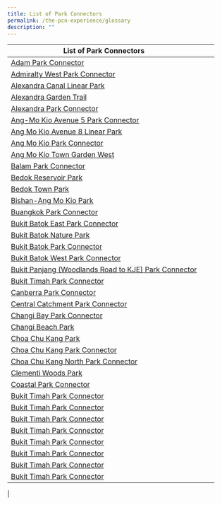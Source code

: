 ```yaml
---
title: List of Park Connectors
permalink: /the-pcn-experience/glossary
description: ""
---
```

| **List of Park Connectors** |  |  |
| -------- | -------- | -------- |
| [Adam Park Connector](https://www.nparks.gov.sg/gardens-parks-and-nature/park-connector-network/adam-pc)     |  | |
| [Admiralty West Park Connector](https://www.nparks.gov.sg/gardens-parks-and-nature/park-connector-network/admiralty-west-pc)     |  | |
| [Alexandra Canal Linear Park](https://www.nparks.gov.sg/gardens-parks-and-nature/park-connector-network/alexandra-canal-linear-park)     |  | |
| [Alexandra Garden Trail](https://www.nparks.gov.sg/gardens-parks-and-nature/park-connector-network/alexandra-garden-trail)     |  | |
| [Alexandra Park Connector](https://www.nparks.gov.sg/gardens-parks-and-nature/park-connector-network/alexandra-pc)     |  | |
| [Ang-Mo Kio Avenue 5 Park Connector](https://www.nparks.gov.sg/gardens-parks-and-nature/park-connector-network/ang-mo-kio-ave-5-pc)     |  | |
| [Ang Mo Kio Avenue 8 Linear Park](https://www.nparks.gov.sg/gardens-parks-and-nature/park-connector-network/ang-mo-kio-avenue-8-linear-park)     |  | |
| [Ang Mo Kio Park Connector](https://www.nparks.gov.sg/gardens-parks-and-nature/park-connector-network/ang-mo-kio-pc)     |  | |
| [Ang Mo Kio Town Garden West](https://www.nparks.gov.sg/gardens-parks-and-nature/parks-and-nature-reserves/ang-mo-kio-town-garden-west)     |  | |
| [Balam Park Connector](https://www.nparks.gov.sg/gardens-parks-and-nature/park-connector-network/balam-pc)     |  | |
| [Bedok Reservoir Park](https://www.nparks.gov.sg/gardens-parks-and-nature/parks-and-nature-reserves/bedok-reservoir-park)     |  | |
| [Bedok Town Park](https://www.nparks.gov.sg/gardens-parks-and-nature/parks-and-nature-reserves/bedok-town-park)     |  | |
| [Bishan-Ang Mo Kio Park](https://www.nparks.gov.sg/gardens-parks-and-nature/parks-and-nature-reserves/bishan---ang-mo-kio-park)     |  | |
| [Buangkok Park Connector](https://www.nparks.gov.sg/gardens-parks-and-nature/park-connector-network/buangkok-pc)     |  | |
| [Bukit Batok East Park Connector](https://www.nparks.gov.sg/gardens-parks-and-nature/park-connector-network/bukit-batok-east-pc)     |  | |
| [Bukit Batok Nature Park](https://www.nparks.gov.sg/gardens-parks-and-nature/parks-and-nature-reserves/bukit-batok-nature-park)     |  | |
| [Bukit Batok Park Connector](https://www.nparks.gov.sg/gardens-parks-and-nature/park-connector-network/bukit-batok-pc)     |  | |
| [Bukit Batok West Park Connector](https://www.nparks.gov.sg/gardens-parks-and-nature/park-connector-network/bukit-batok-west-pc)     |  | |
| [Bukit Panjang (Woodlands Road to KJE) Park Connector](https://www.nparks.gov.sg/gardens-parks-and-nature/park-connector-network/bukit-panjang-woodlands-road-to-kje-pc)     |  | |
| [Bukit Timah Park Connector](https://www.nparks.gov.sg/gardens-parks-and-nature/park-connector-network/bukit-timah-pc)     |  | |
| [Canberra Park Connector](https://www.nparks.gov.sg/gardens-parks-and-nature/park-connector-network/canberra-pc)     |  | |
| [Central Catchment Park Connector](https://www.nparks.gov.sg/gardens-parks-and-nature/park-connector-network/central-catchment-pc)     |  | |
| [Changi Bay Park Connector](https://www.nparks.gov.sg/gardens-parks-and-nature/park-connector-network/changi-bay-pc)     |  | |
| [Changi Beach Park](https://www.nparks.gov.sg/gardens-parks-and-nature/park-connector-network/changi-beach-park)     |  | |
| [Choa Chu Kang Park](https://www.nparks.gov.sg/gardens-parks-and-nature/parks-and-nature-reserves/choa-chu-kang-park)     |  | |
| [Choa Chu Kang Park Connector](https://www.nparks.gov.sg/gardens-parks-and-nature/park-connector-network/choa-chu-kang-pc)     |  | |
| [Choa Chu Kang North Park Connector](https://www.nparks.gov.sg/gardens-parks-and-nature/park-connector-network/chua-chu-kang-north-pc)     |  | |
| [Clementi Woods Park](https://www.nparks.gov.sg/gardens-parks-and-nature/parks-and-nature-reserves/clementi-woods-park)     |  | |
| [Coastal Park Connector](https://www.nparks.gov.sg/gardens-parks-and-nature/park-connector-network/coastal-pc)     |  | |
| [Bukit Timah Park Connector](https://www.nparks.gov.sg/gardens-parks-and-nature/park-connector-network/bukit-timah-pc)     |  | |
| [Bukit Timah Park Connector](https://www.nparks.gov.sg/gardens-parks-and-nature/park-connector-network/bukit-timah-pc)     |  | |
| [Bukit Timah Park Connector](https://www.nparks.gov.sg/gardens-parks-and-nature/park-connector-network/bukit-timah-pc)     |  | |
| [Bukit Timah Park Connector](https://www.nparks.gov.sg/gardens-parks-and-nature/park-connector-network/bukit-timah-pc)     |  | |
| [Bukit Timah Park Connector](https://www.nparks.gov.sg/gardens-parks-and-nature/park-connector-network/bukit-timah-pc)     |  | |
| [Bukit Timah Park Connector](https://www.nparks.gov.sg/gardens-parks-and-nature/park-connector-network/bukit-timah-pc)     |  | |
| [Bukit Timah Park Connector](https://www.nparks.gov.sg/gardens-parks-and-nature/park-connector-network/bukit-timah-pc)     |  | |
| [Bukit Timah Park Connector](https://www.nparks.gov.sg/gardens-parks-and-nature/park-connector-network/bukit-timah-pc)     |  | |
|